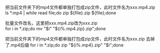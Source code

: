 把当前文件夹下的mp4文件都单独打包成zip文件，此时文件名为xxx.mp4.zip  
ls *.mp4 | while read file;do zip ${file}.zip ${file};done

批量文件改名，这里把xxx.mp4.zip改为xxx.zip  
for i in *.zip;do mv "$i" "${i%.mp4.zip}.zip";done

把当前文件夹下的mp4文件都单独打包成zip文件，此时文件名为xxx.zip 去掉了.mp4后缀
for i in *.zip;do zip "${i%.mp4}.zip" "$i";done
